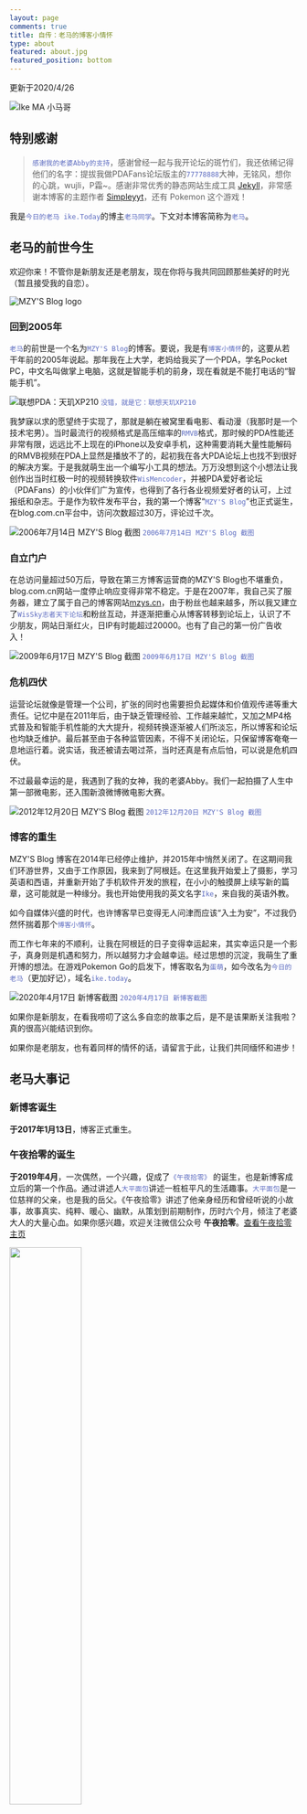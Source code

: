 ```yaml
---
layout: page
comments: true
title: 自传：老马的博客小情怀
type: about
featured: about.jpg
featured_position: bottom
---
```


<style>
code {
    color: #5c6bc0
}
</style>

更新于2020/4/26  

![Ike MA 小马哥](/assets/img/about/ike.jpg)

## 特别感谢
> ``感谢我的老婆Abby的支持``，感谢曾经一起与我开论坛的斑竹们，我还依稀记得他们的名字：提拔我做PDAFans论坛版主的``77778888``大神，无铭风，想你的心跳，wujli，P霜~。感谢非常优秀的静态网站生成工具 [Jekyll](https://jekyllrb.com/)，非常感谢本博客的主题作者 [Simpleyyt](https://github.com/Simpleyyt)，还有 Pokemon 这个游戏！  

我是``今日的老马 ike.Today``的博主``老马同学``。下文对本博客简称为``老马``。

## 老马的前世今生

欢迎你来！不管你是新朋友还是老朋友，现在你将与我共同回顾那些美好的时光（暂且接受我的自恋）。

![MZY'S Blog logo](/assets/img/about/mzysblog_draw.png)

### 回到2005年

``老马``的前世是一个名为``MZY'S Blog``的博客。要说，我是有``博客小情怀``的，这要从若干年前的2005年说起。那年我在上大学，老妈给我买了一个PDA，学名Pocket PC，中文名叫做掌上电脑，这就是智能手机的前身，现在看就是不能打电话的“智能手机”。

![联想PDA：天玑XP210](/assets/img/about/legendxp210.jpg)
``没错，就是它：联想天玑XP210``

我梦寐以求的愿望终于实现了，那就是躺在被窝里看电影、看动漫（我那时是一个技术宅男）。当时最流行的视频格式是高压缩率的``RMVB``格式，那时候的PDA性能还非常有限，远远比不上现在的iPhone以及安卓手机，这种需要消耗大量性能解码的RMVB视频在PDA上显然是播放不了的，起初我在各大PDA论坛上也找不到很好的解决方案。于是我就萌生出一个编写小工具的想法。万万没想到这个小想法让我创作出当时红极一时的视频转换软件``WisMencoder``，并被PDA爱好者论坛（PDAFans）的小伙伴们广为宣传，也得到了各行各业视频爱好者的认可，上过报纸和杂志。于是作为软件发布平台，我的第一个博客“``MZY'S Blog``”也正式诞生，在blog.com.cn平台中，访问次数超过30万，评论过千次。

![2006年7月14日 MZY'S Blog 截图](/assets/img/about/mzysblog-first-a.jpg)
``2006年7月14日 MZY'S Blog 截图``

### 自立门户

在总访问量超过50万后，导致在第三方博客运营商的MZY'S Blog也不堪重负，blog.com.cn网站一度停止响应变得非常不稳定。于是在2007年，我自己买了服务器，建立了属于自己的博客网站[mzys.cn](http://mzys.cn)，由于粉丝也越来越多，所以我又建立了``WisSky志者天下论坛``和粉丝互动，并逐渐把重心从博客转移到论坛上，认识了不少朋友，网站日渐红火，日IP有时能超过20000。也有了自己的第一份广告收入！

![2009年6月17日 MZY'S Blog 截图](/assets/img/about/mzysblog1a.png)
``2009年6月17日 MZY'S Blog 截图``

### 危机四伏

运营论坛就像是管理一个公司，扩张的同时也需要担负起媒体和价值观传递等重大责任。记忆中是在2011年后，由于缺乏管理经验、工作越来越忙，又加之MP4格式普及和智能手机性能的大大提升，视频转换逐渐被人们所淡忘，所以博客和论坛也均缺乏维护。最后甚至由于各种监管因素，不得不关闭论坛，只保留博客奄奄一息地运行着。说实话，我还被请去喝过茶，当时还真是有点后怕，可以说是危机四伏。

不过最最幸运的是，我遇到了我的女神，我的老婆Abby。我们一起拍摄了人生中第一部微电影，还入围新浪微博微电影大赛。

![2012年12月20日 MZY'S Blog 截图](/assets/img/about/mzysblog2b.png)
``2012年12月20日 MZY'S Blog 截图``

### 博客的重生

MZY'S Blog 博客在2014年已经停止维护，并2015年中悄然关闭了。在这期间我们环游世界，又由于工作原因，我来到了阿根廷。在这里我开始爱上了摄影，学习英语和西语，并重新开始了手机软件开发的旅程，在小小的触摸屏上续写新的篇章，这可能就是一种缘分。我也开始使用我的英文名字``Ike``，来自我的英语外教。

如今自媒体兴盛的时代，也许博客早已变得无人问津而应该“入土为安”，不过我仍然怀揣着那个``博客小情怀``。

而工作七年来的不顺利，让我在阿根廷的日子变得幸运起来，其实幸运只是一个影子，真身则是机遇和努力，所以越努力才会越幸运。经过思想的沉淀，我萌生了重开博的想法。在游戏Pokemon Go的启发下，博客取名为``蛋萌``，如今改名为``今日的老马``（更加好记），域名``ike.today``。

![2020年4月17日 新博客截图](/assets/img/about/donemoeblog.jpg)
``2020年4月17日 新博客截图``

如果你是新朋友，在看我唠叨了这么多自恋的故事之后，是不是该果断关注我啦？真的很高兴能结识到你。

如果你是老朋友，也有着同样的情怀的话，请留言于此，让我们共同缅怀和进步！

## 老马大事记

### 新博客诞生
**于2017年1月13日**，博客正式重生。

### 午夜拾零的诞生
**于2019年4月**，一次偶然，一个兴趣，促成了``《午夜拾零》`` 的诞生，也是新博客成立后的第一个作品。通过讲述人``大平面包``讲述一桩桩平凡的生活趣事。``大平面包``是一位慈祥的父亲，也是我的岳父。《午夜拾零》讲述了他亲身经历和曾经听说的小故事，故事真实、纯粹、暖心、幽默，从策划到前期制作，历时六个月，倾注了老婆大人的大量心血。如果你感兴趣，欢迎关注微信公众号 **午夜拾零**。[查看午夜拾零主页](https://ike.today/night-tales/)

<img width="50%" src="/assets/img/posts/midnight-tales/qr-wechat.jpg" />

### Chinese with Ike 我的中文课程诞生
**于2019年11月** 由于我的几个好朋友想学习中文，于是我的Youtube频道Chinese with Ike正式诞生，通过这个频道我也认识了来自世界各地不同的朋友们。[Youtube 链接](http://youtube.com/c/chinesewithike)！  
同时本博客也会持续更新中文课程。[Visit Chinese with Ike Homepage](https://ike.today/chinese-with-ike/)

### 欢迎关注我的个人 Instagram
我的摄影作品将放在Instagram上（ID：``_foreverike``），也结识了好朋友🐰！关注我的Ins，请打开Instagram扫描下方图片，请自行科学上网。

<img width="50%" src="/assets/img/instagram-ikema.jpg" />

### 博客正式更名为“今日的老马”
**于2020年4月19日** 博客正式由“蛋萌”更名为“今日的老马”，域名也更好记了``ike.today``，想知道今天的我就每天来做客吧！

### 评论系统升级，支持邮件提醒
**于2020年4月22日** 为了和你更好的互动，我已经升级了评论系统，期待你的留言。

## 感谢这些本站所用技术

本人喜欢分享，并且本身忘性很大，所以这里列出了本站所涉及的技术，送给感兴趣的你参考。感谢大神们的辛勤付出！

<div class="ggad_content">
<script async src="https://pagead2.googlesyndication.com/pagead/js/adsbygoogle.js"></script>
<ins class="adsbygoogle"
     style="display:block; text-align:center;"
     data-ad-layout="in-article"
     data-ad-format="fluid"
     data-ad-client="ca-pub-5561611607174812"
     data-ad-slot="9604834881"></ins>
<script>
     (adsbygoogle = window.adsbygoogle || []).push({});
</script>
</div>

- 静态网站技术：Jekyll [官网](https://jekyllrb.com/) [中文网](https://jekyllcn.com/)
- 主题：Next.Mist [主页](https://github.com/simpleyyt/jekyll-theme-next)
- 网站托管：Netlify [主页](https://app.netlify.com/)
- 无后端评论系统：Valine [主页](https://valine.js.org/)
- 回复邮件提醒：Valine-Admin (DesertsP创作，zhaojun1998优化) [主页](http://www.zhaojun.im/hexo-valine-admin/)
- 点赞功能：自主研发 [主页](https://ike.today)
- 顶部加载条：Pace [主页](https://github.hubspot.com/pace/docs/welcome/)
- Logo图标：Iconos diseñados por <a href="https://www.flaticon.es/autores/freepik" title="Freepik">Freepik</a> from <a href="https://www.flaticon.es/" title="Flaticon">www.flaticon.es</a>
- 社交分享：Share.js [主页](https://github.com/overtrue/share.js/)
- 二次元：Live2D [主页](https://github.com/EYHN/hexo-helper-live2d)
- 正文字体：Google Fonts ``Noto Serif SC``

## 打赏我
<!-- 邮件订阅我们，你会在第一时间收到我们的新文章。
<style type="text/css">
	#mce-EMAIL {
        padding: 10px;
    }
    #mc-embedded-subscribe {
        padding: 3px;
    }
</style>
<div id="mc_embed_signup">
<form action="https://ikecode.us16.list-manage.com/subscribe/post?u=4aa54c209836bf19957da87e6&amp;id=799501166c" method="post" id="mc-embedded-subscribe-form" name="mc-embedded-subscribe-form" class="validate" target="_blank" novalidate>
    <div id="mc_embed_signup_scroll">
	
	<input type="email" value="" name="EMAIL" class="email" id="mce-EMAIL" style="width: 60%; border:1px solid #ddd; background:#fff;" placeholder="请输入你的电子邮件地址" required/> <input style="margin-left:10px;" type="submit" value="订阅" style="width: 25%; background:#f0f0f0; border:1px solid #ddd" name="subscribe" id="mc-embedded-subscribe" class="button">
    
    <div style="position: absolute; left: -5000px;" aria-hidden="true"><input type="text" name="b_4aa54c209836bf19957da87e6_799501166c" tabindex="-1" value=""></div>
    </div>
</form>
</div> -->
<a name="wechat"/>
<!-- <hr/> -->
如果您觉得这个博客还不错，使用微信扫描下方图片给我捐助。非常感谢！<br/><br/>
<img width="25%" src="/assets/images/wechat-pay.jpg" />

<hr/>